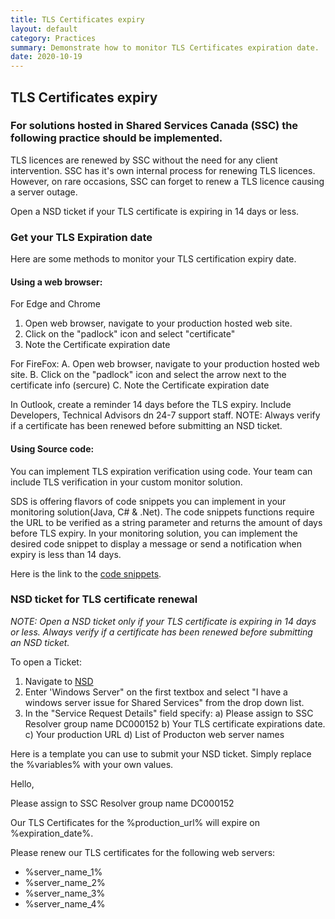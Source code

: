 ```yaml
---
title: TLS Certificates expiry
layout: default
category: Practices
summary: Demonstrate how to monitor TLS Certificates expiration date.
date: 2020-10-19
---
```



## TLS Certificates expiry

### For solutions hosted in Shared Services Canada (SSC) the following practice should be implemented.

TLS licences are renewed by SSC without the need for any client intervention. SSC has it's own internal process for renewing TLS licences. However, on rare occasions, SSC can forget to renew a TLS licence causing a server outage.

Open a NSD ticket if your TLS certificate is expiring in 14 days or less.

### Get your TLS Expiration date

Here are some methods to monitor your TLS certification expiry date.

#### Using a web browser:

For Edge and Chrome
1. Open web browser, navigate to your production hosted web site.
2. Click on the "padlock" icon and select "certificate"
3. Note the Certificate expiration date

For FireFox:
A. Open web browser, navigate to your production hosted web site.
B. Click on the "padlock" icon and select the arrow next to the certificate info (sercure)
C. Note the Certificate expiration date

In Outlook, create a reminder 14 days before the TLS expiry. Include Developers, Technical Advisors dn 24-7 support staff.
NOTE: Always verify if a certificate has been renewed before submitting an NSD ticket.

#### Using Source code:

You can implement TLS expiration verification using code. Your team can include TLS verification in your custom monitor solution.

SDS is offering  flavors of code snippets you can implement in your monitoring solution(Java, C# & .Net).
The code snippets functions require the URL to be verified as a string parameter and returns the amount of days before TLS expiry.
In your monitoring solution, you can implement the desired code snippet to display a message or send a notification when expiry is less than 14 days.

Here is the link to the [code snippets](https://gccode.ssc-spc.gc.ca/iitb-dgiit/sds/devcop-code-snippets/-/snippets "code snippets").

### NSD ticket for TLS certificate renewal

*NOTE: Open a NSD ticket only if your TLS certificate is expiring in 14 days or less. Always verify if a certificate has been renewed before submitting an NSD ticket.*

To open a Ticket:
1. Navigate to [NSD](http://srmis-sigdi-iagent.prv/ "NSD")
2. Enter 'Windows Server" on the first textbox and select "I have a windows server issue for Shared Services" from the drop down list.
3. In the "Service Request Details" field specify:
a) Please assign to SSC Resolver group name DC000152
b) Your TLS certificate expirations date.
c) Your production URL
d) List of Producton web server names

Here is a template you can use to submit your NSD ticket. Simply replace the %variables% with your own values.

Hello,

Please assign to SSC Resolver group name DC000152

Our TLS Certificates for the %production_url% will expire on %expiration_date%.

Please renew our TLS certificates for the following web servers:
- %server_name_1%
- %server_name_2%
- %server_name_3%
- %server_name_4%
